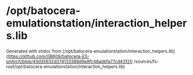 # /opt/batocera-emulationstation/interaction_helpers.lib




<sub>Generated with shdoc from [/opt/batocera-emulationstation/interaction_helpers.lib](https://github.com/GB609/batocera-ES-onArch/blob/43d35632d374133388d9a9fc48adbfa77cd43120
/sources/fs-root/opt/batocera-emulationstation/interaction_helpers.lib)</sub>